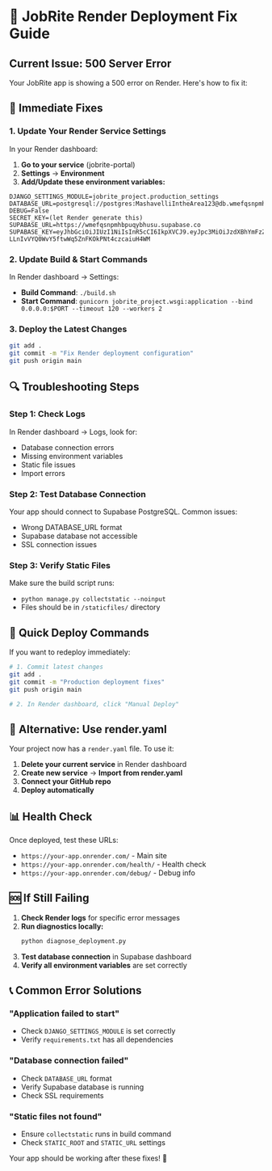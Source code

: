 # 🚨 JobRite Render Deployment Fix Guide

## Current Issue: 500 Server Error

Your JobRite app is showing a 500 error on Render. Here's how to fix it:

## 🔧 Immediate Fixes

### 1. Update Your Render Service Settings

In your Render dashboard:

1. **Go to your service** (jobrite-portal)
2. **Settings** → **Environment**
3. **Add/Update these environment variables:**

```
DJANGO_SETTINGS_MODULE=jobrite_project.production_settings
DATABASE_URL=postgresql://postgres:MashavelliIntheArea123@db.wmefqsnpmhbpuqybhusu.supabase.co:5432/postgres
DEBUG=False
SECRET_KEY=(let Render generate this)
SUPABASE_URL=https://wmefqsnpmhbpuqybhusu.supabase.co
SUPABASE_KEY=eyJhbGciOiJIUzI1NiIsInR5cCI6IkpXVCJ9.eyJpc3MiOiJzdXBhYmFzZSIsInJlZiI6IndtZWZxc25wbWhicHVxeWJodXN1Iiwicm9sZSI6ImFub24iLCJpYXQiOjE3NTUxNjYyMTQsImV4cCI6MjA3MDc0MjIxNH0.V5H-LLnIvVYQ0WvY5ftwWq5ZnFKOkPNt4czcaiuH4WM
```

### 2. Update Build & Start Commands

In Render dashboard → Settings:

- **Build Command**: `./build.sh`
- **Start Command**: `gunicorn jobrite_project.wsgi:application --bind 0.0.0.0:$PORT --timeout 120 --workers 2`

### 3. Deploy the Latest Changes

```bash
git add .
git commit -m "Fix Render deployment configuration"
git push origin main
```

## 🔍 Troubleshooting Steps

### Step 1: Check Logs
In Render dashboard → Logs, look for:
- Database connection errors
- Missing environment variables
- Static file issues
- Import errors

### Step 2: Test Database Connection
Your app should connect to Supabase PostgreSQL. Common issues:
- Wrong DATABASE_URL format
- Supabase database not accessible
- SSL connection issues

### Step 3: Verify Static Files
Make sure the build script runs:
- `python manage.py collectstatic --noinput`
- Files should be in `/staticfiles/` directory

## 🚀 Quick Deploy Commands

If you want to redeploy immediately:

```bash
# 1. Commit latest changes
git add .
git commit -m "Production deployment fixes"
git push origin main

# 2. In Render dashboard, click "Manual Deploy"
```

## 🔧 Alternative: Use render.yaml

Your project now has a `render.yaml` file. To use it:

1. **Delete your current service** in Render dashboard
2. **Create new service** → **Import from render.yaml**
3. **Connect your GitHub repo**
4. **Deploy automatically**

## 📊 Health Check

Once deployed, test these URLs:
- `https://your-app.onrender.com/` - Main site
- `https://your-app.onrender.com/health/` - Health check
- `https://your-app.onrender.com/debug/` - Debug info

## 🆘 If Still Failing

1. **Check Render logs** for specific error messages
2. **Run diagnostics locally:**
   ```bash
   python diagnose_deployment.py
   ```
3. **Test database connection** in Supabase dashboard
4. **Verify all environment variables** are set correctly

## 📞 Common Error Solutions

### "Application failed to start"
- Check `DJANGO_SETTINGS_MODULE` is set correctly
- Verify `requirements.txt` has all dependencies

### "Database connection failed"
- Check `DATABASE_URL` format
- Verify Supabase database is running
- Check SSL requirements

### "Static files not found"
- Ensure `collectstatic` runs in build command
- Check `STATIC_ROOT` and `STATIC_URL` settings

Your app should be working after these fixes! 🎉